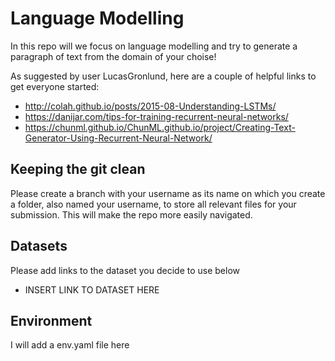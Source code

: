 # Language Modelling

In this repo will we focus on language modelling and try to generate a paragraph of text from the domain of your choise!

As suggested by user LucasGronlund, here are a couple of helpful links to get everyone started:
 - http://colah.github.io/posts/2015-08-Understanding-LSTMs/
 - https://danijar.com/tips-for-training-recurrent-neural-networks/
 - https://chunml.github.io/ChunML.github.io/project/Creating-Text-Generator-Using-Recurrent-Neural-Network/

## Keeping the git clean
Please create a branch with your username as its name on which you create a folder, also named your username, to store all relevant files for your submission. This will make the repo more easily navigated.

## Datasets
Please add links to the dataset you decide to use below
 - INSERT LINK TO DATASET HERE

## Environment
I will add a env.yaml file here 


